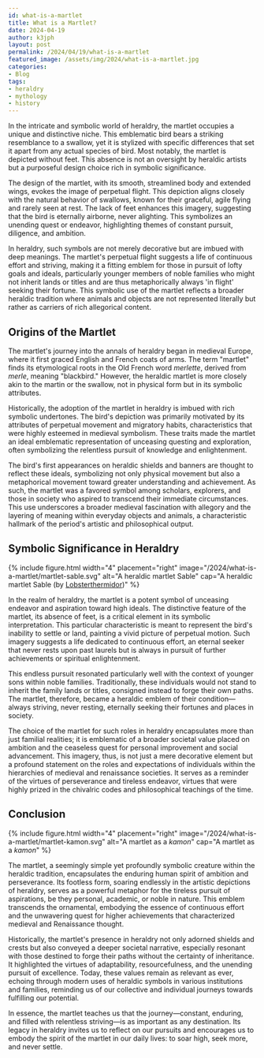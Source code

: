 ```yaml
---
id: what-is-a-martlet
title: What is a Martlet?
date: 2024-04-19
author: k3jph
layout: post
permalink: /2024/04/19/what-is-a-martlet
featured_image: /assets/img/2024/what-is-a-martlet.jpg
categories:
- Blog 
tags:
- heraldry
- mythology
- history 
---
```


In the intricate and symbolic world of heraldry, the martlet occupies
a unique and distinctive niche. This emblematic bird bears a striking
resemblance to a swallow, yet it is stylized with specific differences
that set it apart from any actual species of bird. Most notably,
the martlet is depicted without feet. This absence is not an oversight
by heraldic artists but a purposeful design choice rich in symbolic
significance.

The design of the martlet, with its smooth, streamlined body and
extended wings, evokes the image of perpetual flight. This depiction
aligns closely with the natural behavior of swallows, known for
their graceful, agile flying and rarely seen at rest. The lack of
feet enhances this imagery, suggesting that the bird is eternally
airborne, never alighting. This symbolizes an unending quest or
endeavor, highlighting themes of constant pursuit, diligence, and
ambition.

In heraldry, such symbols are not merely decorative but are imbued
with deep meanings. The martlet's perpetual flight suggests a life
of continuous effort and striving, making it a fitting emblem for
those in pursuit of lofty goals and ideals, particularly younger
members of noble families who might not inherit lands or titles and
are thus metaphorically always 'in flight' seeking their fortune.
This symbolic use of the martlet reflects a broader heraldic tradition
where animals and objects are not represented literally but rather
as carriers of rich allegorical content.

## Origins of the Martlet

The martlet's journey into the annals of heraldry began in medieval
Europe, where it first graced English and French coats of arms. The
term "martlet" finds its etymological roots in the Old French word
_merlette_, derived from _merle_, meaning "blackbird." However, the
heraldic martlet is more closely akin to the martin or the swallow,
not in physical form but in its symbolic attributes.

Historically, the adoption of the martlet in heraldry is imbued
with rich symbolic undertones. The bird's depiction was primarily
motivated by its attributes of perpetual movement and migratory
habits, characteristics that were highly esteemed in medieval
symbolism. These traits made the martlet an ideal emblematic
representation of unceasing questing and exploration, often symbolizing
the relentless pursuit of knowledge and enlightenment.

The bird's first appearances on heraldic shields and banners are
thought to reflect these ideals, symbolizing not only physical
movement but also a metaphorical movement toward greater understanding
and achievement. As such, the martlet was a favored symbol among
scholars, explorers, and those in society who aspired to transcend
their immediate circumstances. This use underscores a broader
medieval fascination with allegory and the layering of meaning
within everyday objects and animals, a characteristic hallmark of
the period's artistic and philosophical output.

## Symbolic Significance in Heraldry

{% include figure.html width="4" placement="right"
   image="/2024/what-is-a-martlet/martlet-sable.svg"
   alt="A heraldic martlet Sable" 
   cap="A heraldic martlet Sable (by [Lobsterthermidor](https://commons.wikimedia.org/wiki/File:MartletSable_(English).svg))" %}

In the realm of heraldry, the martlet is a potent symbol of unceasing
endeavor and aspiration toward high ideals. The distinctive feature
of the martlet, its absence of feet, is a critical element in its
symbolic interpretation. This particular characteristic is meant
to represent the bird's inability to settle or land, painting a
vivid picture of perpetual motion. Such imagery suggests a life
dedicated to continuous effort, an eternal seeker that never rests
upon past laurels but is always in pursuit of further achievements
or spiritual enlightenment.

This endless pursuit resonated particularly well with the context
of younger sons within noble families. Traditionally, these individuals
would not stand to inherit the family lands or titles, consigned
instead to forge their own paths. The martlet, therefore, became a
heraldic emblem of their condition—always striving, never resting,
eternally seeking their fortunes and places in society.

The choice of the martlet for such roles in heraldry encapsulates
more than just familial realities; it is emblematic of a broader
societal value placed on ambition and the ceaseless quest for
personal improvement and social advancement. This imagery, thus,
is not just a mere decorative element but a profound statement on
the roles and expectations of individuals within the hierarchies
of medieval and renaissance societies. It serves as a reminder of
the virtues of perseverance and tireless endeavor, virtues that
were highly prized in the chivalric codes and philosophical teachings
of the time.

## Conclusion

{% include figure.html width="4" placement="right"
   image="/2024/what-is-a-martlet/martlet-kamon.svg"
   alt="A martlet as a _kamon_" 
   cap="A martlet as a _kamon_" %}

The martlet, a seemingly simple yet profoundly symbolic creature
within the heraldic tradition, encapsulates the enduring human
spirit of ambition and perseverance. Its footless form, soaring
endlessly in the artistic depictions of heraldry, serves as a
powerful metaphor for the tireless pursuit of aspirations, be they
personal, academic, or noble in nature. This emblem transcends the
ornamental, embodying the essence of continuous effort and the
unwavering quest for higher achievements that characterized medieval
and Renaissance thought.

Historically, the martlet's presence in heraldry not only adorned
shields and crests but also conveyed a deeper societal narrative,
especially resonant with those destined to forge their paths without
the certainty of inheritance. It highlighted the virtues of
adaptability, resourcefulness, and the unending pursuit of excellence.
Today, these values remain as relevant as ever, echoing through
modern uses of heraldic symbols in various institutions and families,
reminding us of our collective and individual journeys towards
fulfilling our potential.

In essence, the martlet teaches us that the journey—constant,
enduring, and filled with relentless striving—is as important as
any destination. Its legacy in heraldry invites us to reflect on
our pursuits and encourages us to embody the spirit of the martlet
in our daily lives: to soar high, seek more, and never settle.
